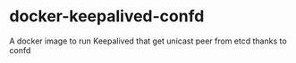 # docker-keepalived-confd
A docker image to run Keepalived that get unicast peer from etcd thanks to confd
